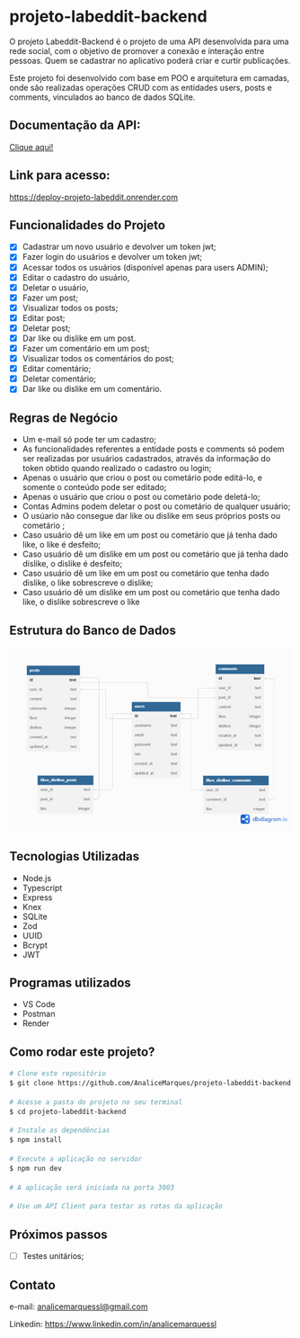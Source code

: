 # projeto-labeddit-backend

O projeto Labeddit-Backend é o projeto de uma API desenvolvida para uma rede social, com o objetivo de promover a conexão e interação entre pessoas. Quem se cadastrar no aplicativo poderá criar e curtir publicações.

Este projeto foi desenvolvido com base em POO e arquitetura em camadas, onde são realizadas operações CRUD com as entidades users, posts e comments, vinculados ao banco de dados SQLite.

## **Documentação da API:**

[Clique aqui!](https://documenter.getpostman.com/view/25826777/2s93m8yKse)

## **Link para acesso:**
https://deploy-projeto-labeddit.onrender.com

## **Funcionalidades do Projeto**

- [x] Cadastrar um novo usuário e devolver um token jwt;
- [x] Fazer login do usuários e devolver um token jwt;
- [x] Acessar todos os usuários (disponível apenas para users ADMIN);
- [x] Editar o cadastro do usuário,
- [x] Deletar o usuário,
- [x] Fazer um post;
- [x] Visualizar todos os posts;
- [x] Editar post;
- [x] Deletar post;
- [x] Dar like ou dislike em um post.
- [x] Fazer um comentário em um post;
- [x] Visualizar todos os comentários do post;
- [x] Editar comentário;
- [x] Deletar comentário;
- [x] Dar like ou dislike em um comentário.

## **Regras de Negócio**

- Um e-mail só pode ter um cadastro;
- As funcionalidades referentes a entidade posts e comments só podem ser realizadas por usuários cadastrados, através da informação do token obtido quando realizado o cadastro ou login;
- Apenas o usuário que criou o post ou cometário pode editá-lo, e somente o conteúdo pode ser editado;
- Apenas o usuário que criou o post ou cometário pode deletá-lo;
- Contas Admins podem deletar o post ou cometário de qualquer usuário;
- O usúario não consegue dar like ou dislike em seus próprios posts ou cometário ;
- Caso usuário dê um like em um post ou cometário que já tenha dado like, o like é desfeito;
- Caso usuário dê um dislike em um post ou cometário que já tenha dado dislike, o dislike é desfeito;
- Caso usuário dê um like em um post ou cometário que tenha dado dislike, o like sobrescreve o dislike;
- Caso usuário dê um dislike em um post ou cometário que tenha dado like, o dislike sobrescreve o like

## **Estrutura do Banco de Dados**

![diagrama](./src/assets/db-diagram.png)

## **Tecnologias Utilizadas**

- Node.js
- Typescript
- Express
- Knex
- SQLite
- Zod
- UUID
- Bcrypt
- JWT

## **Programas utilizados**

- VS Code
- Postman
- Render

## **Como rodar este projeto?**

```bash
# Clone este repositório
$ git clone https://github.com/AnaliceMarques/projeto-labeddit-backend.git

# Acesse a pasta do projeto no seu terminal
$ cd projeto-labeddit-backend

# Instale as dependências
$ npm install

# Execute a aplicação no servidor
$ npm run dev

# A aplicação será iniciada na porta 3003

# Use um API Client para testar as rotas da aplicação
```

## **Próximos passos**

- [ ] Testes unitários;

## **Contato**

e-mail: analicemarquessl@gmail.com

Linkedin: https://www.linkedin.com/in/analicemarquessl
